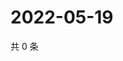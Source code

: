 # 2022-05-19

共 0 条

<!-- BEGIN WEIBO -->
<!-- 最后更新时间 Thu May 19 2022 21:38:21 GMT+0800 (China Standard Time) -->

<!-- END WEIBO -->
